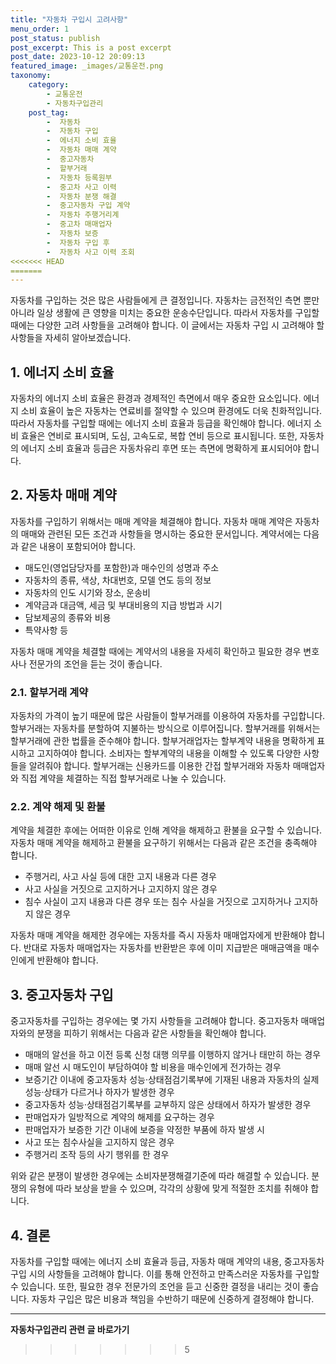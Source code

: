 ```yaml
---
title: "자동차 구입시 고려사항"
menu_order: 1
post_status: publish
post_excerpt: This is a post excerpt
post_date: 2023-10-12 20:09:13
featured_image: _images/교통운전.png
taxonomy:
    category:
        - 교통운전
        - 자동차구입관리
    post_tag:
        -  자동차
        -  자동차 구입
        -  에너지 소비 효율
        -  자동차 매매 계약
        -  중고자동차
        -  할부거래
        -  자동차 등록원부
        -  중고차 사고 이력
        -  자동차 분쟁 해결
        -  중고자동차 구입 계약
        -  자동차 주행거리계
        -  중고차 매매업자
        -  자동차 보증
        -  자동차 구입 후
        -  자동차 사고 이력 조회
<<<<<<< HEAD
=======
---
```




자동차를 구입하는 것은 많은 사람들에게 큰 결정입니다. 자동차는 금전적인 측면 뿐만 아니라 일상 생활에 큰 영향을 미치는 중요한 운송수단입니다. 따라서 자동차를 구입할 때에는 다양한 고려 사항들을 고려해야 합니다. 이 글에서는 자동차 구입 시 고려해야 할 사항들을 자세히 알아보겠습니다.

## 1. 에너지 소비 효율

자동차의 에너지 소비 효율은 환경과 경제적인 측면에서 매우 중요한 요소입니다. 에너지 소비 효율이 높은 자동차는 연료비를 절약할 수 있으며 환경에도 더욱 친화적입니다. 따라서 자동차를 구입할 때에는 에너지 소비 효율과 등급을 확인해야 합니다. 에너지 소비 효율은 연비로 표시되며, 도심, 고속도로, 복합 연비 등으로 표시됩니다. 또한, 자동차의 에너지 소비 효율과 등급은 자동차유리 후면 또는 측면에 명확하게 표시되어야 합니다.

## 2. 자동차 매매 계약

자동차를 구입하기 위해서는 매매 계약을 체결해야 합니다. 자동차 매매 계약은 자동차의 매매와 관련된 모든 조건과 사항들을 명시하는 중요한 문서입니다. 계약서에는 다음과 같은 내용이 포함되어야 합니다.

- 매도인(영업담당자를 포함한)과 매수인의 성명과 주소
- 자동차의 종류, 색상, 차대번호, 모델 연도 등의 정보
- 자동차의 인도 시기와 장소, 운송비
- 계약금과 대금액, 세금 및 부대비용의 지급 방법과 시기
- 담보제공의 종류와 비용
- 특약사항 등

자동차 매매 계약을 체결할 때에는 계약서의 내용을 자세히 확인하고 필요한 경우 변호사나 전문가의 조언을 듣는 것이 좋습니다.

### 2.1. 할부거래 계약

자동차의 가격이 높기 때문에 많은 사람들이 할부거래를 이용하여 자동차를 구입합니다. 할부거래는 자동차를 분할하여 지불하는 방식으로 이루어집니다. 할부거래를 위해서는 할부거래에 관한 법률을 준수해야 합니다. 할부거래업자는 할부계약 내용을 명확하게 표시하고 고지하여야 합니다. 소비자는 할부계약의 내용을 이해할 수 있도록 다양한 사항들을 알려줘야 합니다. 할부거래는 신용카드를 이용한 간접 할부거래와 자동차 매매업자와 직접 계약을 체결하는 직접 할부거래로 나눌 수 있습니다.

### 2.2. 계약 해제 및 환불

계약을 체결한 후에는 어떠한 이유로 인해 계약을 해제하고 환불을 요구할 수 있습니다. 자동차 매매 계약을 해제하고 환불을 요구하기 위해서는 다음과 같은 조건을 충족해야 합니다.

- 주행거리, 사고 사실 등에 대한 고지 내용과 다른 경우
- 사고 사실을 거짓으로 고지하거나 고지하지 않은 경우
- 침수 사실이 고지 내용과 다른 경우 또는 침수 사실을 거짓으로 고지하거나 고지하지 않은 경우

자동차 매매 계약을 해제한 경우에는 자동차를 즉시 자동차 매매업자에게 반환해야 합니다. 반대로 자동차 매매업자는 자동차를 반환받은 후에 이미 지급받은 매매금액을 매수인에게 반환해야 합니다.

## 3. 중고자동차 구입

중고자동차를 구입하는 경우에는 몇 가지 사항들을 고려해야 합니다. 중고자동차 매매업자와의 분쟁을 피하기 위해서는 다음과 같은 사항들을 확인해야 합니다.

- 매매의 알선을 하고 이전 등록 신청 대행 의무를 이행하지 않거나 태만히 하는 경우
- 매매 알선 시 매도인이 부담하여야 할 비용을 매수인에게 전가하는 경우
- 보증기간 이내에 중고자동차 성능·상태점검기록부에 기재된 내용과 자동차의 실제 성능·상태가 다르거나 하자가 발생한 경우
- 중고자동차 성능·상태점검기록부를 교부하지 않은 상태에서 하자가 발생한 경우
- 판매업자가 일방적으로 계약의 해제를 요구하는 경우
- 판매업자가 보증한 기간 이내에 보증을 약정한 부품에 하자 발생 시
- 사고 또는 침수사실을 고지하지 않은 경우
- 주행거리 조작 등의 사기 행위를 한 경우

위와 같은 분쟁이 발생한 경우에는 소비자분쟁해결기준에 따라 해결할 수 있습니다. 분쟁의 유형에 따라 보상을 받을 수 있으며, 각각의 상황에 맞게 적절한 조치를 취해야 합니다.

## 4. 결론

자동차를 구입할 때에는 에너지 소비 효율과 등급, 자동차 매매 계약의 내용, 중고자동차 구입 시의 사항들을 고려해야 합니다. 이를 통해 안전하고 만족스러운 자동차를 구입할 수 있습니다. 또한, 필요한 경우 전문가의 조언을 듣고 신중한 결정을 내리는 것이 좋습니다. 자동차 구입은 많은 비용과 책임을 수반하기 때문에 신중하게 결정해야 합니다.




<!-- wp:separator -->
<hr class="wp-block-separator has-alpha-channel-opacity"/>
<!-- /wp:separator -->

<!-- wp:group {"backgroundColor":"base","layout":{"type":"constrained"}} -->
<div class="wp-block-group has-base-background-color has-background"><!-- wp:paragraph {"align":"center","fontSize":"large"} -->
<p class="has-text-align-center has-large-font-size"><strong>자동차구입관리 관련 글 바로가기</strong></p>
<!-- /wp:paragraph -->


<!-- wp:latest-posts
{"categories":[{"id":3655,"count":19,"description":"","link":"https://uknowlaw.com/category/%ec%9e%90%eb%8f%99%ec%b0%a8%ea%b5%ac%ec%9e%85%ea%b4%80%eb%a6%ac/","name":"자동차구입관리","slug":"자동차구입관리","taxonomy":"category","parent":0,"meta":[],"_links":{"self":[{"href":"https://uknowlaw.com/wp-json/wp/v2/categories/3655"}],"collection":[{"href":"https://uknowlaw.com/wp-json/wp/v2/categories"}],"about":[{"href":"https://uknowlaw.com/wp-json/wp/v2/taxonomies/category"}],"wp:post_type":[{"href":"https://uknowlaw.com/wp-json/wp/v2/posts?categories=3655"}],"curies":[{"name":"wp","href":"https://api.w.org/{rel}","templated":true}]}}],"postsToShow":100,"excerptLength":28,"postLayout":"grid","columns":2,"featuredImageAlign":"left","featuredImageSizeSlug":"large","fontSize":"medium"} /--></div>
<!-- /wp:group -->
>>>>>>> 5
